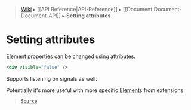 > [Wiki](Home) ▸ [[API Reference|API-Reference]] ▸ [[Document|Document-Document-API]] ▸ **Setting attributes**

# Setting attributes

[Element](/Neft-io/neft/wiki/Document-Element-API#class-element) properties can be changed using attributes.

```xml
<div visible="false" />
```

Supports listening on signals as well.

Potentially it's more useful with more specific [Element](/Neft-io/neft/wiki/Document-Element-API#class-element)s from extensions.

> [`Source`](/Neft-io/neft/blob/b07f8471f0eea285e6ecaed7d5dc667674e2a4ae/src/document/file/parse/attrSetting.litcoffee#setting-attributes)

